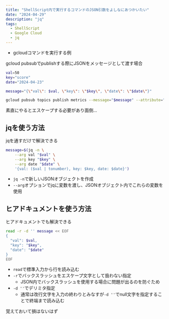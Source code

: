 ```yaml
---
title: "ShellScript内で実行するコマンドのJSON引数をよしなにあつかいたい"
date: "2024-04-29"
description: "jq"
tags:
  - ShellScript
  - Google Cloud
  - jq
---
```


- gcloudコマンドを実行する例

gcloud pubsubでpublishする際にJSONをメッセージとして渡す場合

```bash
val=50
key="score"
date="2024-04-23"

message="{\"val\": $val, \"key\": \"$key\", \"date\": \"$date\"}"

gcloud pubsub topics publish metrics --message="$message" --attribute="source=obsidian-dailynote-metadata"
```

素直にやるとエスケープする必要があり面倒…

## jqを使う方法

jqを通すだけで解決できる

```bash
message=$(jq -n \
    --arg val "$val" \
    --arg key "$key" \
    --arg date "$date" \
    '{val: ($val | tonumber), key: $key, date: $date}')
```

- `jq -n`で新しいJSONオブジェクトを作成
- `--arg`オプションでjqに変数を渡し、JSONオブジェクト内でこれらの変数を使用

## ヒアドキュメントを使う方法

ヒアドキュメントでも解決できる

```bash
read -r -d '' message << EOF
{
  "val": $val,
  "key": "$key",
  "date": "$date"
}
EOF
```

- `read`で標準入力から行を読み込む
- `-r`でバックスラッシュをエスケープ文字として扱わない指定
    - JSON内でバックスラッシュを使用する場合に問題が出るのを防ぐため
- `-d ''`でデリミタ指定
    - 通常は改行文字を入力の終わりとみなすが`-d ''`でnull文字を指定することで終端まで読み込む

覚えておいて損はないはず
